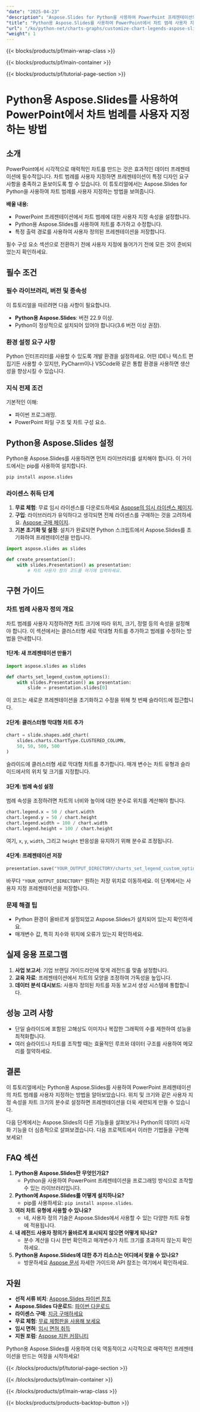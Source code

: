 ```yaml
---
"date": "2025-04-23"
"description": "Aspose.Slides for Python을 사용하여 PowerPoint 프레젠테이션의 차트 범례를 사용자 지정하는 방법을 알아보세요. 단계별 가이드를 통해 데이터 시각화 기술을 향상시켜 보세요."
"title": "Python용 Aspose.Slides를 사용하여 PowerPoint에서 차트 범례 사용자 지정"
"url": "/ko/python-net/charts-graphs/customize-chart-legends-aspose-slides-python/"
"weight": 1
---
```


{{< blocks/products/pf/main-wrap-class >}}

{{< blocks/products/pf/main-container >}}

{{< blocks/products/pf/tutorial-page-section >}}
# Python용 Aspose.Slides를 사용하여 PowerPoint에서 차트 범례를 사용자 지정하는 방법

## 소개

PowerPoint에서 시각적으로 매력적인 차트를 만드는 것은 효과적인 데이터 프레젠테이션에 필수적입니다. 차트 범례를 사용자 지정하면 프레젠테이션이 특정 디자인 요구 사항을 충족하고 돋보이도록 할 수 있습니다. 이 튜토리얼에서는 Aspose.Slides for Python을 사용하여 차트 범례를 사용자 지정하는 방법을 보여줍니다.

**배울 내용:**
- PowerPoint 프레젠테이션에서 차트 범례에 대한 사용자 지정 속성을 설정합니다.
- Python용 Aspose.Slides를 사용하여 차트를 추가하고 수정합니다.
- 특정 출력 경로를 사용하여 사용자 정의된 프레젠테이션을 저장합니다.

필수 구성 요소 섹션으로 전환하기 전에 사용자 지정에 들어가기 전에 모든 것이 준비되었는지 확인하세요.

## 필수 조건

### 필수 라이브러리, 버전 및 종속성
이 튜토리얼을 따르려면 다음 사항이 필요합니다.
- **Python용 Aspose.Slides**: 버전 22.9 이상.
- Python이 정상적으로 설치되어 있어야 합니다(3.6 버전 이상 권장).

### 환경 설정 요구 사항
Python 인터프리터를 사용할 수 있도록 개발 환경을 설정하세요. 어떤 IDE나 텍스트 편집기든 사용할 수 있지만, PyCharm이나 VSCode와 같은 통합 환경을 사용하면 생산성을 향상시킬 수 있습니다.

### 지식 전제 조건
기본적인 이해:
- 파이썬 프로그래밍.
- PowerPoint 파일 구조 및 차트 구성 요소.

## Python용 Aspose.Slides 설정

Python용 Aspose.Slides를 사용하려면 먼저 라이브러리를 설치해야 합니다. 이 가이드에서는 pip를 사용하여 설치합니다.

```bash
pip install aspose.slides
```

### 라이센스 취득 단계
1. **무료 체험**: 무료 임시 라이센스를 다운로드하세요 [Aspose의 임시 라이센스 페이지](https://purchase.aspose.com/temporary-license/).
2. **구입**: 라이브러리가 유익하다고 생각되면 전체 라이센스를 구매하는 것을 고려하세요. [Aspose 구매 페이지](https://purchase.aspose.com/buy).
3. **기본 초기화 및 설정**:
   설치가 완료되면 Python 스크립트에서 Aspose.Slides를 초기화하여 프레젠테이션을 만듭니다.

```python
import aspose.slides as slides

def create_presentation():
    with slides.Presentation() as presentation:
        # 차트 사용자 정의 코드를 여기에 입력하세요.
```

## 구현 가이드

### 차트 범례 사용자 정의 개요
차트 범례를 사용자 지정하려면 차트 크기에 따라 위치, 크기, 정렬 등의 속성을 설정해야 합니다. 이 섹션에서는 클러스터형 세로 막대형 차트를 추가하고 범례를 수정하는 방법을 안내합니다.

#### 1단계: 새 프레젠테이션 만들기
```python
import aspose.slides as slides

def charts_set_legend_custom_options():
    with slides.Presentation() as presentation:
        slide = presentation.slides[0]
```
이 코드는 새로운 프레젠테이션을 초기화하고 수정을 위해 첫 번째 슬라이드에 접근합니다.

#### 2단계: 클러스터형 막대형 차트 추가
```python
chart = slide.shapes.add_chart(
    slides.charts.ChartType.CLUSTERED_COLUMN,
    50, 50, 500, 500
)
```
슬라이드에 클러스터형 세로 막대형 차트를 추가합니다. 매개 변수는 차트 유형과 슬라이드에서의 위치 및 크기를 지정합니다.

#### 3단계: 범례 속성 설정
범례 속성을 조정하려면 차트의 너비와 높이에 대한 분수로 위치를 계산해야 합니다.
```python
chart.legend.x = 50 / chart.width
chart.legend.y = 50 / chart.height
chart.legend.width = 100 / chart.width
chart.legend.height = 100 / chart.height
```
여기, `x`, `y`, `width`, 그리고 `height` 반응성을 유지하기 위해 분수로 조정됩니다.

#### 4단계: 프레젠테이션 저장
```python
presentation.save("YOUR_OUTPUT_DIRECTORY/charts_set_legend_custom_options_out.pptx")
```
바꾸다 `"YOUR_OUTPUT_DIRECTORY"` 원하는 저장 위치로 이동하세요. 이 단계에서는 사용자 지정 프레젠테이션을 저장합니다.

### 문제 해결 팁
- Python 환경이 올바르게 설정되었고 Aspose.Slides가 설치되어 있는지 확인하세요.
- 매개변수 값, 특히 치수와 위치에 오류가 있는지 확인하세요.

## 실제 응용 프로그램
1. **사업 보고서**: 기업 브랜딩 가이드라인에 맞게 레전드를 맞춤 설정합니다.
2. **교육 자료**: 프레젠테이션에서 차트의 모양을 조정하여 가독성을 높입니다.
3. **데이터 분석 대시보드**: 사용자 정의된 차트를 자동 보고서 생성 시스템에 통합합니다.

## 성능 고려 사항
- 단일 슬라이드에 포함된 고해상도 이미지나 복잡한 그래픽의 수를 제한하여 성능을 최적화합니다.
- 여러 슬라이드나 차트를 조작할 때는 효율적인 루프와 데이터 구조를 사용하여 메모리를 절약하세요.

## 결론
이 튜토리얼에서는 Python용 Aspose.Slides를 사용하여 PowerPoint 프레젠테이션의 차트 범례를 사용자 지정하는 방법을 알아보았습니다. 위치 및 크기와 같은 사용자 지정 속성을 차트 크기의 분수로 설정하면 프레젠테이션을 더욱 세련되게 만들 수 있습니다.

다음 단계에서는 Aspose.Slides의 다른 기능들을 살펴보거나 Python의 데이터 시각화 기능을 더 심층적으로 살펴보겠습니다. 다음 프로젝트에서 이러한 기법들을 구현해 보세요!

## FAQ 섹션
1. **Python용 Aspose.Slides란 무엇인가요?**
   - Python을 사용하여 PowerPoint 프레젠테이션을 프로그래밍 방식으로 조작할 수 있는 라이브러리입니다.
2. **Python에 Aspose.Slides를 어떻게 설치하나요?**
   - pip를 사용하세요: `pip install aspose.slides`.
3. **여러 차트 유형에 사용할 수 있나요?**
   - 네, 사용자 정의 기술은 Aspose.Slides에서 사용할 수 있는 다양한 차트 유형에 적용됩니다.
4. **내 레전드 사용자 정의가 올바르게 표시되지 않으면 어떻게 되나요?**
   - 분수 계산을 다시 한번 확인하고 매개변수가 차트 크기를 초과하지 않는지 확인하세요.
5. **Python용 Aspose.Slides에 대한 추가 리소스는 어디에서 찾을 수 있나요?**
   - 방문하세요 [Aspose 문서](https://reference.aspose.com/slides/python-net/) 자세한 가이드와 API 참조는 여기에서 확인하세요.

## 자원
- **선적 서류 비치**: [Aspose.Slides 파이썬 참조](https://reference.aspose.com/slides/python-net/)
- **Aspose.Slides 다운로드**: [파이썬 다운로드](https://releases.aspose.com/slides/python-net/)
- **라이센스 구매**: [지금 구매하세요](https://purchase.aspose.com/buy)
- **무료 체험**: [무료 체험판을 사용해 보세요](https://releases.aspose.com/slides/python-net/)
- **임시 면허**: [임시 면허 취득](https://purchase.aspose.com/temporary-license/)
- **지원 포럼**: [Aspose 지원 커뮤니티](https://forum.aspose.com/c/slides/11)

Python용 Aspose.Slides를 사용하여 더욱 역동적이고 시각적으로 매력적인 프레젠테이션을 만드는 여정을 시작하세요!

{{< /blocks/products/pf/tutorial-page-section >}}

{{< /blocks/products/pf/main-container >}}

{{< /blocks/products/pf/main-wrap-class >}}

{{< blocks/products/products-backtop-button >}}